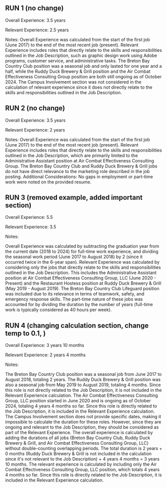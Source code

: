 ## RUN 1 (no change)
Overall Experience: 3.5 years

Relevant Experience: 2.5 years

Notes: Overall Experience was calculated from the start of the first job (June 2017) to the end of the most recent job (present). Relevant Experience includes roles that directly relate to the skills and responsibilities outlined in the Job Description, such as graphic design work using Adobe programs, customer service, and administrative tasks. The Breton Bay Country Club position was a seasonal job and only lasted for one year and a half, while the Ruddy Duck Brewery & Grill position and the Air Combat Effectiveness Consulting Group position are both still ongoing as of October 2024. The Campus Involvement section was not considered in the calculation of relevant experience since it does not directly relate to the skills and responsibilities outlined in the Job Description.


## RUN 2 (no change)
Overall Experience: 3.5 years

Relevant Experience: 2 years

Notes: Overall Experience was calculated from the start of the first job (June 2017) to the end of the most recent job (present). Relevant Experience includes roles that directly relate to the skills and responsibilities outlined in the Job Description, which are primarily limited to the Administrative Assistant position at Air Combat Effectiveness Consulting Group. The Breton Bay Country Club and Ruddy Duck Brewery & Grill jobs do not have direct relevance to the marketing role described in the job posting. Additional Considerations: No gaps in employment or part-time work were noted on the provided resume.


## RUN 3 (removed example, added important section)
Overall Experience: 5.5

Relevant Experience: 3.5

Notes:

Overall Experience was calculated by subtracting the graduation year from the current date (2018 to 2024) for full-time work experience, and dividing the seasonal work period (June 2017 to August 2018) by 2 (since it occurred twice in the 6-year span).
Relevant Experience was calculated by considering only the jobs that directly relate to the skills and responsibilities outlined in the Job Description. This includes the Administrative Assistant position at Air Combat Effectiveness Consulting Group, LLC (June 2020 - Present) and the Restaurant Hostess position at Ruddy Duck Brewery & Grill (May 2019 - August 2019). The Breton Bay Country Club Lifeguard position was included due to its relevance in terms of teamwork, safety, and emergency response skills. The part-time nature of these jobs was accounted for by dividing the duration by the number of years (full-time work is typically considered as 40 hours per week).


## RUN 4 (changing calculation section, change temp to 0.1, )
Overall Experience: 3 years 10 months

Relevant Experience: 2 years 4 months

Notes:

The Breton Bay Country Club position was a seasonal job from June 2017 to August 2018, totaling 2 years.
The Ruddy Duck Brewery & Grill position was also a seasonal job from May 2019 to August 2019, totaling 4 months. Since this role is not directly related to the Job Description, it is not included in the Relevant Experience calculation.
The Air Combat Effectiveness Consulting Group, LLC position started in June 2020 and is ongoing as of October 2024, totaling 4 years 4 months so far. Since this role is directly related to the Job Description, it is included in the Relevant Experience calculation.
The Campus Involvement section does not provide specific dates, making it impossible to calculate the duration for these roles. However, since they are ongoing and relevant to the Job Description, they should be considered as part of the Relevant Experience.
The overall experience is calculated by adding the durations of all jobs (Breton Bay Country Club, Ruddy Duck Brewery & Grill, and Air Combat Effectiveness Consulting Group, LLC) without double-counting overlapping periods. The total duration is 2 years + 0 months (Ruddy Duck Brewery & Grill is not included in the calculation since it's not relevant to the Job Description) + 4 years 4 months = 3 years 10 months.
The relevant experience is calculated by including only the Air Combat Effectiveness Consulting Group, LLC position, which totals 4 years 4 months so far. Since this role is directly related to the Job Description, it is included in the Relevant Experience calculation.